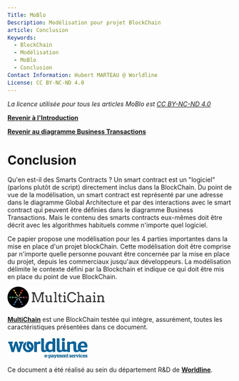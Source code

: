 ```yaml
---
Title: MoBlo
Description: Modélisation pour projet BlockChain
article: Conclusion
Keywords:
  - BlockChain
  - Modélisation
  - MoBlo
  - Conclusion
Contact Information: Hubert MARTEAU @ Worldline
License: CC BY-NC-ND 4.0
---
```


_La licence utilisée pour tous les articles MoBlo est_ [_CC BY-NC-ND 4.0_](https://creativecommons.org/licenses/by-nc-nd/4.0/)

[**Revenir à l'Introduction**](/README.md)

[**Revenir au diagramme Business Transactions**](/05-bt.md)

# Conclusion

Qu'en est-il des Smarts Contracts ? Un smart contract est un "logiciel" \(parlons plutôt de script\) directement inclus dans la BlockChain. Du point de vue de la modélisation, un smart contract est représenté par une adresse dans le diagramme Global Architecture et par des interactions avec le smart contract qui peuvent être définies dans le diagramme Business Transactions. Mais le contenu des smarts contracts eux-mêmes doit être décrit avec les algorithmes habituels comme n'importe quel logiciel.

Ce papier propose une modélisation pour les 4 parties importantes dans la mise en place d'un projet blockChain. Cette modélisation doit être comprise par n'importe quelle personne pouvant être concernée par la mise en place du projet, depuis les commerciaux jusqu'aux développeurs. La modélisation délimite le contexte défini par la Blockchain et indique ce qui doit être mis en place du point de vue BlockChain.

[![](/Img/multichain-logo-248x48.png)](http://www.multichain.com/)

[**MultiChain**](http://www.multichain.com/) est une BlockChain testée qui intègre, assurément, toutes les caractéristiques présentées dans ce document.

[![](/Img/WorldLine-Logo-petit.jpg)](https://worldline.com)

Ce document a été réalisé au sein du département R&D de [**Worldline**](https://worldline.com).

